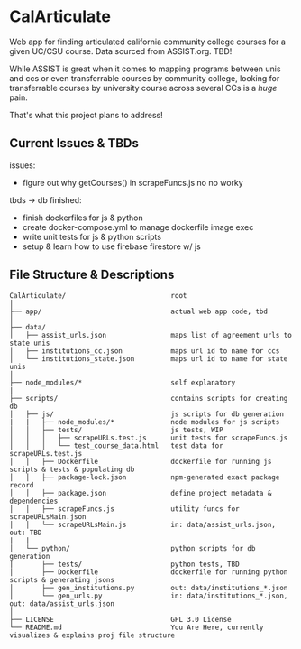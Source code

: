 # CalArticulate

Web app for finding articulated california community college courses for a given UC/CSU course. Data sourced from ASSIST.org. TBD!

While ASSIST is great when it comes to mapping programs between unis and ccs or even transferrable courses by community college, looking for transferrable courses by university course across several CCs is a *huge* pain. 

That's what this project plans to address!

## Current Issues & TBDs
issues:
- figure out why getCourses() in scrapeFuncs.js no no worky

tbds -> db finished:
- finish dockerfiles for js & python
- create docker-compose.yml to manage dockerfile image exec
- write unit tests for js & python scripts
- setup & learn how to use firebase firestore w/ js

## File Structure & Descriptions


```
CalArticulate/                          root
│
├── app/                                actual web app code, tbd
│
├── data/
│   ├── assist_urls.json                maps list of agreement urls to state unis
│   ├── institutions_cc.json            maps url id to name for ccs
│   └── institutions_state.json         maps url id to name for state unis
│
├── node_modules/*                      self explanatory
|
├── scripts/                            contains scripts for creating db
│   ├── js/                             js scripts for db generation
|   |   ├── node_modules/*              node modules for js scripts
│   │   ├── tests/                      js tests, WIP
│   │   │   ├── scrapeURLs.test.js      unit tests for scrapeFuncs.js
│   │   │   └── test_course_data.html   test data for scrapeURLs.test.js
│   │   ├── Dockerfile                  dockerfile for running js scripts & tests & populating db
│   │   ├── package-lock.json           npm-generated exact package record
│   │   ├── package.json                define project metadata & dependencies
│   │   ├── scrapeFuncs.js              utility funcs for scrapeURLsMain.json
│   │   └── scrapeURLsMain.js           in: data/assist_urls.json, out: TBD
|   |
│   └── python/                         python scripts for db generation
|       ├── tests/                      python tests, TBD
│       ├── Dockerfile                  dockerfile for running python scripts & generating jsons
│       ├── gen_institutions.py         out: data/institutions_*.json
│       └── gen_urls.py                 in: data/institutions_*.json, out: data/assist_urls.json
│
├── LICENSE                             GPL 3.0 License
└── README.md                           You Are Here, currently visualizes & explains proj file structure
```
